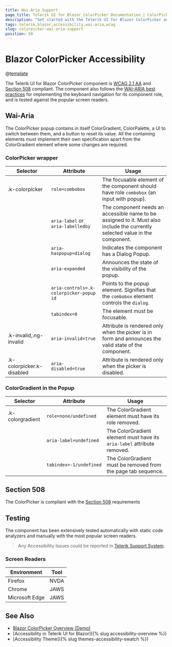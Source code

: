 ```yaml
---
title: Wai-Aria Support
page_title: Telerik UI for Blazor ColorPicker Documentation | ColorPicker  Accessibility
description: "Get started with the Telerik UI for Blazor ColorPicker and learn about its accessibility support for WAI-ARIA, Section 508, and WCAG 2.1."
tags: telerik,blazor,accessibility,wai-aria,wcag
slug: colorpicker-wai-aria-support 
position: 50 
---
```


# Blazor ColorPicker Accessibility

@[template](/_contentTemplates/common/parameters-table-styles.md#table-layout)



The Telerik UI for Blazor ColorPicker component is [WCAG 2.1 AA](https://www.w3.org/TR/WCAG21/) and [Section 508](http://www.section508.gov/) compliant. The component also follows the [WAI-ARIA best practices](https://www.w3.org/WAI/ARIA/apg/) for implementing the keyboard navigation for its component role, and is tested against the popular screen readers.

## Wai-Aria


The ColorPicker popup contains in itself ColorGradient, ColorPalette, a UI to switch between them, and a button to reset its value. All the containing elements must implement their own specification apart from the ColorGradient element where some changes are required.

### ColorPicker wrapper

| Selector | Attribute | Usage |
| -------- | --------- | ----- |
| .k-colorpicker | `role=combobox` | The focusable element of the component should have role `combobox` (an input with popup). |
|  | `aria-label` or `aria-labelledby` | The component needs an accessible name to be assigned to it. Must also include the currently selected value in the component. |
|  | `aria-haspopup=dialog` | Indicates the component has a Dialog Popup. |
|  | `aria-expanded` | Announces the state of the visibility of the popup. |
|  | `aria-controls=.k-colorpicker-popup id` | Points to the popup element. Signifies that the `combobox` element controls the `dialog`. |
|  | `tabindex=0` | The element must be focusable. |
| .k-invalid,.ng-invalid | `aria-invalid=true` | Attribute is rendered only when the picker is in form and announces the valid state of the component. |
| .k-colorpicker.k-disabled | `aria-disabled=true` | Attribute is rendered only when the picker is disabled. |

### ColorGradient in the Popup

| Selector | Attribute | Usage |
| -------- | --------- | ----- |
| .k-colorgradient | `role=none/undefined` | The ColorGradient element must have its role removed. |
|  | `aria-label=undefined` | The ColorGradient element must have its `aria-label` attribute removed. |
|  | `tabindex=-1/undefined` | The ColorGradient must be removed from the page tab sequence. |

## Section 508


The ColorPicker is compliant with the [Section 508](http://www.section508.gov/) requirements

## Testing


The component has been extensively tested automatically with static code analyzers and manually with the most popular screen readers.

> Any Accessibility Issues could be reported in [Telerik Support System](https://www.telerik.com/account/support-center).

### Screen Readers

| Environment | Tool |
| ----------- | ---- |
| Firefox | NVDA |
| Chrome | JAWS |
| Microsoft Edge | JAWS |



## See Also

* [Blazor ColorPicker Overview (Demo)](https://demos.telerik.com/blazor-ui/colorpicker/overview)
* [Accessibility in Telerik UI for Blazor]({% slug accessibility-overview %})
* [Accessibility Theme]({% slug themes-accessibility-swatch %})